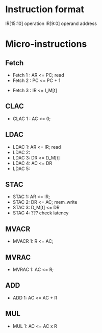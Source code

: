 
# Instruction format
IR[15:10] operation
IR[9:0] operand address

# Micro-instructions

## Fetch
* Fetch 1 : AR <= PC; read
* Fetch 2 : PC <= PC + 1 
<!-- * Fetch 2.5 : add latency-->
* Fetch 3 : IR <= I_M[t]  

## CLAC
* CLAC 1 : AC <= 0;

## LDAC
* LDAC 1: AR <= IR; read
* LDAC 2:
* LDAC 3: DR <= D_M[t]
* LDAC 4: AC <= DR
* LDAC 5:
## STAC
* STAC 1: AR <= IR;
* STAC 2: DR <= AC; mem_write 
* STAC 3: D_M[t] <= DR
* STAC 4: ??? check latency

## MVACR
* MVACR 1: R <= AC;

## MVRAC
* MVRAC 1: AC <= R; 

## ADD
* ADD 1: AC <= AC + R

## MUL
* MUL 1: AC <= AC x R

